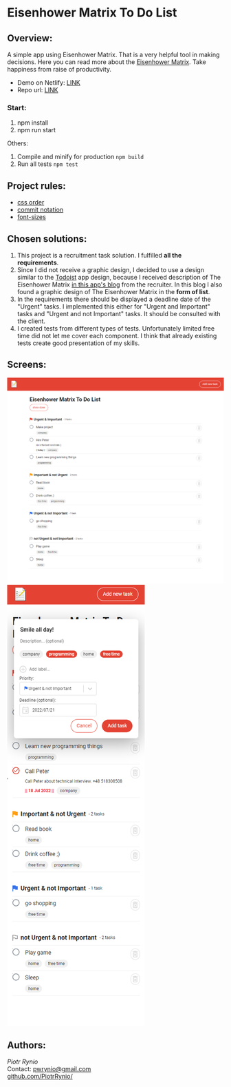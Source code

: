 # Eisenhower Matrix To Do List

## Overview:

A simple app using Eisenhower Matrix. That is a very helpful tool in making decisions. Here you can
read more about the
[Eisenhower Matrix](https://todoist.com/pl/productivity-methods/eisenhower-matrix). Take happiness 
from raise of productivity.

- Demo on Netlify: [LINK](https://eisenhower-to-do-list.netlify.app/)
- Repo url: [LINK](https://github.com/PiotrRynio/eisenhower-matrix-to-do-list)

### Start:

1. npm install
2. npm run start

Others:

1. Compile and minify for production `npm build`
2. Run all tests `npm test`

## Project rules:

- [css order](https://css-tricks.com/poll-results-how-do-you-order-your-css-properties/)
- [commit notation](https://gist.github.com/brianclements/841ea7bffdb01346392c#type)
- [font-sizes](https://tailwindcss.com/docs/font-size)

## Chosen solutions:

1. This project is a recruitment task solution. I fulfilled **all the requirements**.
2. Since I did not receive a graphic design, I decided to use a design similar to the 
   [Todoist](https://todoist.com/pl/productivity-methods/eisenhower-matrix) app design, because I 
   received description of The Eisenhower Matrix
   [in this app's blog](https://todoist.com/pl/productivity-methods/eisenhower-matrix) from the
   recruiter. In this blog I also found a graphic design of The Eisenhower Matrix in the
   **form of list**.
3. In the requirements there should be displayed a deadline date of the "Urgent" tasks. 
   I implemented this either for "Urgent and Important" tasks and "Urgent and not Important" tasks. 
   It should be consulted with the client. 
4. I created tests from different types of tests. Unfortunately limited free time did not let me 
   cover each component. I think that already existing tests create good presentation of my skills.
   

## Screens:

![img.png](documentation/screenshots/app-screen-1.png)
![img.png](documentation/screenshots/app-screen-2.png)

## Authors:

_Piotr Rynio_  
Contact:
pwrynio@gmail.com  
[github.com/PiotrRynio/](https://github.com/PiotrRynio)

